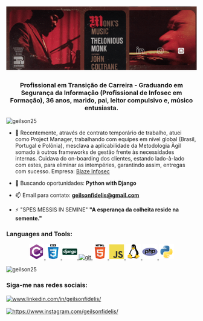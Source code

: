 <h1 align="center">
 <img src="gf.gif" />
</h1>

<h3 align="center">Profissional em Transição de Carreira - Graduando em Segurança da Informação (Profissional de Infosec em Formação), 36 anos, marido, pai, leitor compulsivo e, músico entusiasta.</h3>

<p align="left"> <img src="https://komarev.com/ghpvc/?username=geilson25&label=Profile%20views&color=0e75b6&style=flat" alt="geilson25" /> </p>

- 🔭 Recentemente, através de contrato temporário de trabalho, atuei como Project Manager, trabalhando com equipes em nível global (Brasil, Portugal e Polônia), mesclava a aplicabilidade da Metodologia Àgil somado à outros frameworks de gestão frente às necessidades internas. Cuidava do on-boarding dos clientes, estando lado-à-lado com estes, para eliminar as intempéries, garantindo assim, entregas com sucesso. Empresa: [Blaze Infosec](https://www.blazeinfosec.com/)

- 💬 Buscando oportunidades: **Python with Django**

- 📫 Email para contato: **geilsonfidelis@gmail.com**

- ⚡ "SPES MESSIS IN SEMINE" **"A esperança da colheita reside na semente."**


<h3 align="left">Languages and Tools:</h3>
<p align="center"> <a href="https://www.w3schools.com/cs/" target="_blank"> <img src="https://raw.githubusercontent.com/devicons/devicon/master/icons/csharp/csharp-original.svg" alt="csharp" width="40" height="40"/> </a> <a href="https://www.w3schools.com/css/" target="_blank"> <img src="https://raw.githubusercontent.com/devicons/devicon/master/icons/css3/css3-original-wordmark.svg" alt="css3" width="40" height="40"/> </a> <a href="https://www.djangoproject.com/" target="_blank"> <img src="https://raw.githubusercontent.com/devicons/devicon/master/icons/django/django-original.svg" alt="django" width="40" height="40"/> </a> <a href="https://git-scm.com/" target="_blank"> <img src="https://www.vectorlogo.zone/logos/git-scm/git-scm-icon.svg" alt="git" width="40" height="40"/> </a> <a href="https://www.w3.org/html/" target="_blank"> <img src="https://raw.githubusercontent.com/devicons/devicon/master/icons/html5/html5-original-wordmark.svg" alt="html5" width="40" height="40"/> </a> <a href="https://developer.mozilla.org/en-US/docs/Web/JavaScript" target="_blank"> <img src="https://raw.githubusercontent.com/devicons/devicon/master/icons/javascript/javascript-original.svg" alt="javascript" width="40" height="40"/> </a> <a href="https://www.linux.org/" target="_blank"> <img src="https://raw.githubusercontent.com/devicons/devicon/master/icons/linux/linux-original.svg" alt="linux" width="40" height="40"/> </a> <a href="https://www.php.net" target="_blank"> <img src="https://raw.githubusercontent.com/devicons/devicon/master/icons/php/php-original.svg" alt="php" width="40" height="40"/> </a> <a href="https://www.python.org" target="_blank"> <img src="https://raw.githubusercontent.com/devicons/devicon/master/icons/python/python-original.svg" alt="python" width="40" height="40"/> </a> </p>


<p><img align="center" src="https://github-readme-stats.vercel.app/api/top-langs?username=geilson25&show_icons=true&locale=en&layout=compact" alt="geilson25" /></p>


<h3 align="left">Siga-me nas redes sociais:</h3>
<p align="left">
<a href="https://linkedin.com/in/www.linkedin.com/in/geilsonfidelis/" target="blank"><img align="center" src="https://encrypted-tbn0.gstatic.com/images?q=tbn:ANd9GcTohTRDR4xjkCDIrvoWUaFxAEOiTkshCId87g&usqp=CAU" alt="www.linkedin.com/in/geilsonfidelis/" height="30" width="40" /></a>

<a href="https://instagram.com/https://www.instagram.com/geilsonfidelis/" target="blank"><img align="center" src="https://play-lh.googleusercontent.com/9ASiwrVdio0I2i2Sd1UzRczyL81piJoKfKKBoC8PUm2q6565NMQwUJCuNGwH-enhm00" alt="https://www.instagram.com/geilsonfidelis/" height="30" width="40" /></a>
</p>
